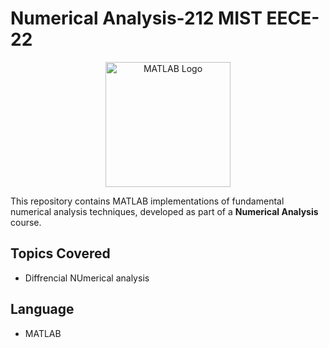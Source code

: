 # Numerical Analysis-212 MIST EECE-22 
<p align="center">
  <img src="https://upload.wikimedia.org/wikipedia/commons/2/21/Matlab_Logo.png" alt="MATLAB Logo" width="200"/>
</p>

This repository contains MATLAB implementations of fundamental numerical analysis techniques, developed as part of a **Numerical Analysis** course.  



## Topics Covered
- Diffrencial NUmerical analysis  

## Language
- MATLAB
